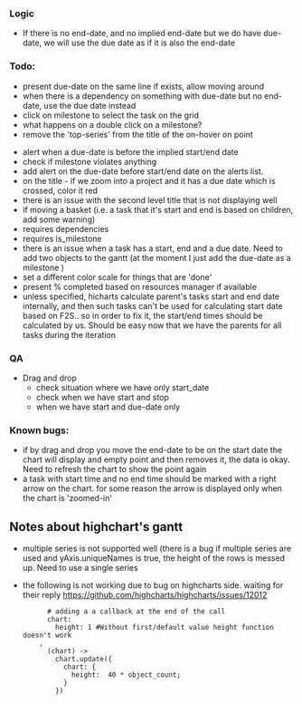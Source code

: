 ### Logic
* If there is no end-date, and no implied end-date but we do have due-date, we will use the 
  due date as if it is also the end-date
  

### Todo:
+ present due-date on the same line if exists, allow moving around
+ when there is a dependency on something with due-date but no end-date, use the due date instead
+ click on milestone to select the task on the grid
+ what happens on a double click on a milestone?
+ remove the 'top-series' from the title of the on-hover on point
* alert when a due-date is before the implied start/end date
* check if milestone violates anything
* add alert on the due-date before start/end date on the alerts list.    
* on the title - if we zoom into a project and it has a due date which is crossed, color it red
* there is an issue with the second level title that is not displaying well
* if moving a basket (i.e. a task that it's start and end is based on children, add some warning)
* requires dependencies 
* requires is_milestone
* there is an issue when a task has a start, end and a due date.
  Need to add two objects to the gantt (at the moment I just add
  the due-date as a milestone )
* set a different color scale for things that are 'done'
* present % completed based on resources manager if available 
* unless specified, hicharts calculate parent's tasks start and end date internally, and then
  such tasks can't be used for calculating start date based on F2S.. so in order to fix it, 
  the start/end times should be calculated by us. Should be easy now that we have the parents 
  for all tasks during the iteration 


### QA
* Drag and drop
  * check situation where we have only start_date
  * check when we have start and stop
  * when we have start and due-date only
  

### Known bugs:
* if by drag and drop you move the end-date to be on the 
  start date the chart will display and empty point and
  then removes it, the data is okay.  Need
  to refresh the chart to show the point again
* a task with start time and no end time should be marked with a right arrow on the chart. for
  some reason the arrow is displayed only when the chart is 'zoomed-in'
  
## Notes about highchart's gantt
* multiple series is not supported well (there is a bug if multiple series are used and 
  yAxis.uniqueNames is true, the height of the rows is messed up. Need to use a single series 

* the following is not working due to bug on highcharts side. waiting for their reply
          https://github.com/highcharts/highcharts/issues/12012
  ```
        # adding a a callback at the end of the call
        chart:
          height: 1 #Without first/default value height function doesn't work
      ,
        (chart) ->          
          chart.update({
            chart: {
              height:  40 * object_count;
            }
          })
   ```